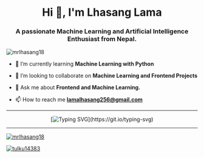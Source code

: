 <div align="center">
<h1 align="center">Hi 👋, I'm Lhasang Lama</h1>
<h3 align="center">A passionate Machine Learning and Artificial Intelligence Enthusiast from Nepal.</h3>
</div>

<p align="left"> <img src="https://komarev.com/ghpvc/?username=mrlhasang18&label=Profile%20views&color=0e75b6&style=flat" alt="mrlhasang18" /> </p>

- 🌱 I’m currently learning **Machine Learning with Python**

- 👯 I’m looking to collaborate on **Machine Learning and Frontend Projects**

- 💬 Ask me about **Frontend and Machine Learning.**

- 📫 How to reach me **lamalhasang256@gmail.com**


  
------------------

<div align="center">
  
[![Typing SVG](https://readme-typing-svg.demolab.com?font=Fira+Code&weight=600&pause=1000&color=190CF7&random=false&width=435&lines=Learning+Machine+learning...;want+to+connect+%3F;socials+in+bio.)](https://git.io/typing-svg)
  
</div>

------------------





<p align="left"> <a href="https://github.com/ryo-ma/github-profile-trophy"><img src="https://github-profile-trophy.vercel.app/?username=mrlhasang18" alt="mrlhasang18" /></a> </p>

<p align="left"> <a href="https://twitter.com/tulku14383" target="blank"><img src="https://img.shields.io/twitter/follow/tulku14383?logo=twitter&style=for-the-badge" alt="tulku14383" /></a> </p>
